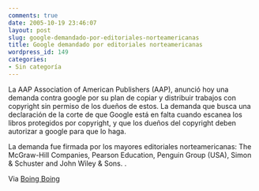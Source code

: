 ```yaml
---
comments: true
date: 2005-10-19 23:46:07
layout: post
slug: google-demandado-por-editoriales-norteamericanas
title: Google demandado por editoriales norteamericanas
wordpress_id: 149
categories:
- Sin categoría
---
```


La AAP Association of American Publishers (AAP), anunció hoy una demanda contra google por su plan de copiar y distribuir trabajos con copyright sin permiso de los dueños de estos. La demanda que busca una declaración de la corte de que Google está en falta cuando escanea los libros protegidos por copyright, y que los dueños del copyright deben autorizar a google para que lo haga.

La demanda fue firmada por los mayores editoriales norteamericanas: The McGraw-Hill Companies, Pearson Education, Penguin Group (USA), Simon & Schuster and John Wiley & Sons. .

Via [Boing Boing](http://www.boingboing.net/2005/10/19/google_sued_by_assoc.html)



